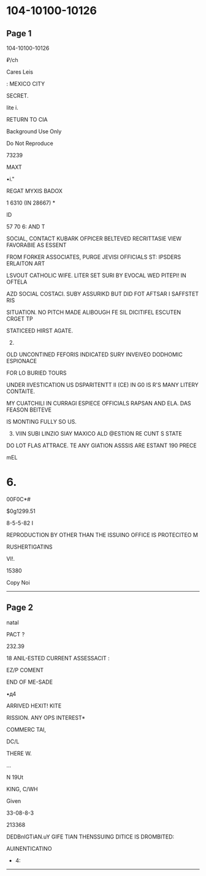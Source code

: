 # 104-10100-10126

## Page 1

104-10100-10126

₽/ch

Cares Leis

: MEXICO CITY

SECRET.

lite i.

RETURN TO CIA

Background Use Only

Do Not Reproduce

73239

MAXT

•i."

REGAT MYXIS BADOX

1 6310 (IN 28667) *

ID

57 70 6: AND T

SOCIAL, CONTACT KUBARK OFPICER BELTEVED RECRITTASIE VIEW FAVORABIE AS ESSENT

FROM FORKER ASSOCIATES, PURGE JEVISI OFFICIALS ST: IPSDERS ERLAITON ART

LSVOUT CATHOLIC WIFE. LITER SET SURI BY EVOCAL WED PITEPI! IN OFTELA

AZD SOCIAL COSTACI. SUBY ASSURIKD BUT DID FOT AFTSAR I SAFFSTET RIS

SITUATION. NO PITCH MADE ALIBOUGH FE SIL DICITIFEL ESCUTEN CRGET TP

STATICEED HIRST AGATE.

2.

OLD UNCONTINED FEFORIS INDICATED SURY INVEIVEO DODHOMIC ESPIONACE

FOR LO BURIED TOURS

UNDER IIVESTICATION US DSPARITENTT II (CE) IN G0 IS R'S MANY LITERY CONTAITE.

MY CUATCHILI IN CURRAGI ESPIECE OFFICIALS RAPSAN AND ELA. DAS FEASON BEITEVE

IS MONTING FULLY SO US.

3. VIIN SUBI LINZIO SIAY MAXICO ALD @ESTION RE CUNT S STATE

DO LOT FLAS ATTRACE. TE ANY GIATION ASSSIS ARE ESTANT 190 PRECE

mEL

# 6.

00F0C*#

$0g1299.51

8-5-5-82 I

REPRODUCTION BY OTHER THAN THE ISSUINO OFFICE IS PROTECITEO M

RUSHERTIGATINS

VI!.

15380

Copy Noi

---

## Page 2

natal

PACT ?

232.39

18 ANIL-ESTED CURRENT ASSESSACIT :

EZ/P COMENT

END OF ME-SADE

•д4

ARRIVED HEXIT! KITE

RISSION. ANY OPS INTEREST*

COMMERC TAI,

DC/L

THERE W.

...

N 19Ut

KING, C/WH

Given

33-08-8-3

213368

DEDBnIGTiAN.uY GIFE TIAN THENSSUING DITICE IS DROMBITED:

AUINENTICATINO

* 4:

---


